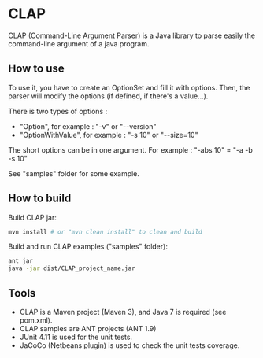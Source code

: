 CLAP
====

CLAP (Command-Line Argument Parser) is a Java library to parse easily the command-line argument of a java program.

How to use
-----------

To use it, you have to create an OptionSet and fill it with options.
Then, the parser will modify the options (if defined, if there's a value...).

There is two types of options : 
  - "Option", for example : "-v" or "--version"
  - "OptionWithValue", for example : "-s 10" or "--size=10"
  
The short options can be in one argument. For example : "-abs 10" = "-a -b -s 10"

See "samples" folder for some example.


How to build
-----------

Build CLAP jar:
``` bash
mvn install # or "mvn clean install" to clean and build
```


Build and run CLAP examples ("samples" folder):
``` bash
ant jar
java -jar dist/CLAP_project_name.jar
```


Tools
-----

- CLAP is a Maven project (Maven 3), and Java 7 is required (see pom.xml).
- CLAP samples are ANT projects (ANT 1.9)
- JUnit 4.11 is used for the unit tests.
- JaCoCo (Netbeans plugin) is used to check the unit tests coverage.
